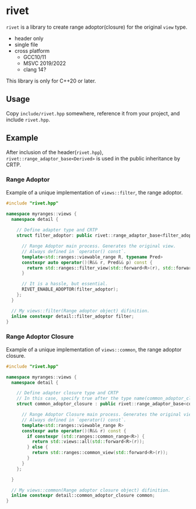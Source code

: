 # rivet

`rivet` is a library to create range adoptor(closure) for the original `view` type.

- header only
- single file
- cross platform
    - GCC10/11
    - MSVC 2019/2022
    - clang 14?

This library is only for C++20 or later.

## Usage

Copy `include/rivet.hpp` somewhere, reference it from your project, and include `rivet.hpp`.

## Example

After inclusion of the header(`rivet.hpp`), `rivet::range_adaptor_base<Derived>` is used in the public inheritance by CRTP.

### Range Adoptor

Example of a unique implementation of `views::filter`, the range adoptor.

```cpp
#include "rivet.hpp"

namespace myranges::views {
  namespace detail {
    
    // Define adapter type and CRTP
    struct filter_adoptor: public rivet::range_adaptor_base<filter_adoptor> {

      // Range Adoptor main process. Generates the original view.
      // Always defined in `operator() const`.
      template<std::ranges::viewable_range R, typename Pred>
      constexpr auto operator()(R&& r, Pred&& p) const {
        return std::ranges::filter_view(std::forward<R>(r), std::forward<Pred>(p));
      }

      // It is a hassle, but essential.
      RIVET_ENABLE_ADOPTOR(filter_adoptor);
    };
  }

  // My views::filter(Range adoptor object) difinition.
  inline constexpr detail::filter_adoptor filter;
}
```

### Range Adoptor Closure

Example of a unique implementation of `views::common`, the range adoptor closure.

```cpp
#include "rivet.hpp"

namespace myranges::views {
  namespace detail {

    // Define adapter closure type and CRTP
    // In this case, specify true after the type name(common_adoptor_closure) to make it clear that it is range adoptor closure.
    struct common_adoptor_closure : public rivet::range_adaptor_base<common_adoptor_closure, true> {

      // Range Adoptor Closure main process. Generates the original view.
      // Always defined in `operator() const`.
      template<std::ranges::viewable_range R>
      constexpr auto operator()(R&& r) const {
        if constexpr (std::ranges::common_range<R>) {
          return std::views::all(std::forward<R>(r));
        } else {
          return std::ranges::common_view(std::forward<R>(r));
        }
      }
    };

  }

  // My views::common(Range adoptor closure object) difinition.
  inline constexpr detail::common_adoptor_closure common;
}
```

